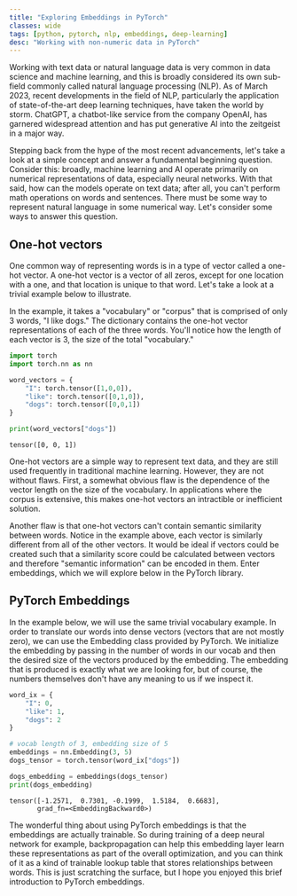 ```yaml
---
title: "Exploring Embeddings in PyTorch"
classes: wide
tags: [python, pytorch, nlp, embeddings, deep-learning]
desc: "Working with non-numeric data in PyTorch"
---
```


Working with text data or natural language data is very common in data science and machine learning, and this is broadly considered its own sub-field commonly called natural language processing (NLP). As of March 2023, recent developments in the field of NLP, particularly the application of state-of-the-art deep learning techniques, have taken the world by storm. ChatGPT, a chatbot-like service from the company OpenAI, has garnered widespread attention and has put generative AI into the zeitgeist in a major way.

Stepping back from the hype of the most recent advancements, let's take a look at a simple concept and answer a fundamental beginning question. Consider this: broadly, machine learning and AI operate primarily on numerical representations of data, especially neural networks. With that said, how can the models operate on text data; after all, you can't perform math operations on words and sentences. There must be some way to represent natural language in some numerical way. Let's consider some ways to answer this question.

## One-hot vectors

One common way of representing words is in a type of vector called a one-hot vector. A one-hot vector is a vector of all zeros, except for one location with a one, and that location is unique to that word. Let's take a look at a trivial example below to illustrate.

In the example, it takes a "vocabulary" or "corpus" that is comprised of only 3 words, "I like dogs." The dictionary contains the one-hot vector representations of each of the three words. You'll notice how the length of each vector is 3, the size of the total "vocabulary."


```python
import torch
import torch.nn as nn

word_vectors = {
    "I": torch.tensor([1,0,0]),
    "like": torch.tensor([0,1,0]),
    "dogs": torch.tensor([0,0,1])
}

print(word_vectors["dogs"])
```

    tensor([0, 0, 1])


One-hot vectors are a simple way to represent text data, and they are still used frequently in traditional machine learning. However, they are not without flaws. First, a somewhat obvious flaw is the dependence of the vector length on the size of the vocabulary. In applications where the corpus is extensive, this makes one-hot vectors an intractible or inefficient solution. 

Another flaw is that one-hot vectors can't contain semantic similarity between words. Notice in the example above, each vector is similarly different from all of the other vectors. It would be ideal if vectors could be created such that a similarity score could be calculated between vectors and therefore "semantic information" can be encoded in them. Enter embeddings, which we will explore below in the PyTorch library.

## PyTorch Embeddings

In the example below, we will use the same trivial vocabulary example. In order to translate our words into dense vectors (vectors that are not mostly zero), we can use the Embedding class provided by PyTorch. We initialize the embedding by passing in the number of words in our vocab and then the desired size of the vectors produced by the embedding. The embedding that is produced is exactly what we are looking for, but of course, the numbers themselves don't have any meaning to us if we inspect it.


```python
word_ix = {
    "I": 0,
    "like": 1,
    "dogs": 2
}

# vocab length of 3, embedding size of 5
embeddings = nn.Embedding(3, 5)
dogs_tensor = torch.tensor(word_ix["dogs"])

dogs_embedding = embeddings(dogs_tensor)
print(dogs_embedding)
```

    tensor([-1.2571,  0.7301, -0.1999,  1.5184,  0.6683],
           grad_fn=<EmbeddingBackward0>)


The wonderful thing about using PyTorch embeddings is that the embeddings are actually trainable. So during training of a deep neural network for example, backpropagation can help this embedding layer learn these representations as part of the overall optimization, and you can think of it as a kind of trainable lookup table that stores relationships between words. This is just scratching the surface, but I hope you enjoyed this brief introduction to PyTorch embeddings.

